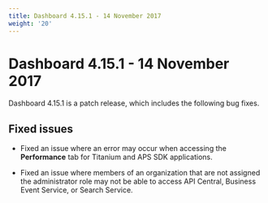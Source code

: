 ```yaml
---
title: Dashboard 4.15.1 - 14 November 2017
weight: '20'
---
```


# Dashboard 4.15.1 - 14 November 2017

Dashboard 4.15.1 is a patch release, which includes the following bug fixes.

## Fixed issues

* Fixed an issue where an error may occur when accessing the **Performance** tab for Titanium and APS SDK applications.

* Fixed an issue where members of an organization that are not assigned the administrator role may not be able to access API Central, Business Event Service, or Search Service.
